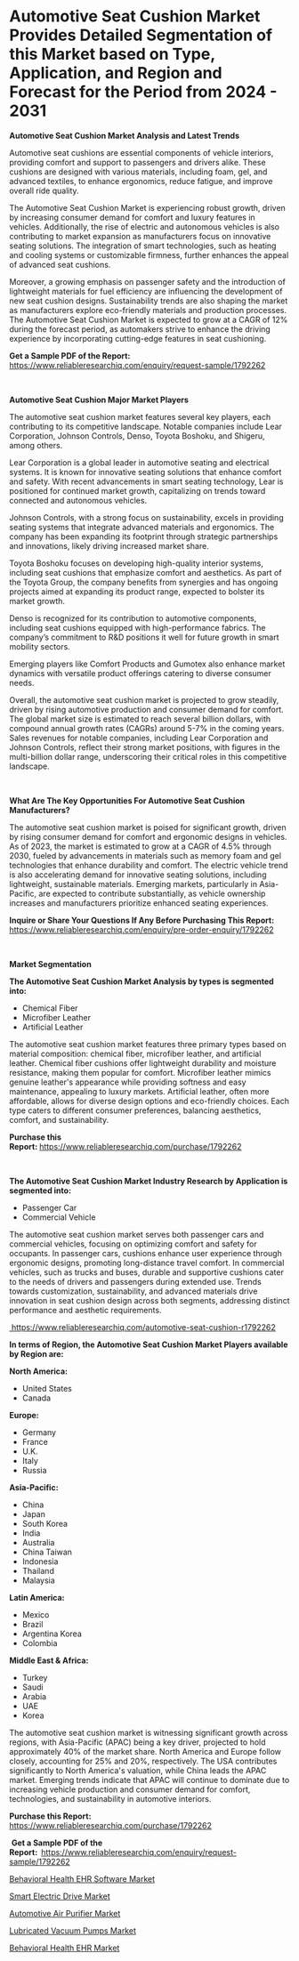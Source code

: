 <p><h1>Automotive Seat Cushion Market Provides Detailed Segmentation of this Market based on Type, Application, and Region and Forecast for the Period from 2024 - 2031</h1></p><p><strong>Automotive Seat Cushion Market Analysis and Latest Trends</strong></p>
<p><p>Automotive seat cushions are essential components of vehicle interiors, providing comfort and support to passengers and drivers alike. These cushions are designed with various materials, including foam, gel, and advanced textiles, to enhance ergonomics, reduce fatigue, and improve overall ride quality. </p><p>The Automotive Seat Cushion Market is experiencing robust growth, driven by increasing consumer demand for comfort and luxury features in vehicles. Additionally, the rise of electric and autonomous vehicles is also contributing to market expansion as manufacturers focus on innovative seating solutions. The integration of smart technologies, such as heating and cooling systems or customizable firmness, further enhances the appeal of advanced seat cushions.</p><p>Moreover, a growing emphasis on passenger safety and the introduction of lightweight materials for fuel efficiency are influencing the development of new seat cushion designs. Sustainability trends are also shaping the market as manufacturers explore eco-friendly materials and production processes. The Automotive Seat Cushion Market is expected to grow at a CAGR of 12% during the forecast period, as automakers strive to enhance the driving experience by incorporating cutting-edge features in seat cushioning.</p></p>
<p><strong>Get a Sample PDF of the Report:&nbsp;</strong> <a href="https://www.reliableresearchiq.com/enquiry/request-sample/1792262?utm_campaign=1117&utm_medium=2&utm_source=Github&utm_content=ia&utm_term=02112024&utm_id=automotive-seat-cushion">https://www.reliableresearchiq.com/enquiry/request-sample/1792262</a></p>
<p>&nbsp;</p>
<p><strong>Automotive Seat Cushion Major Market Players</strong></p>
<p><p>The automotive seat cushion market features several key players, each contributing to its competitive landscape. Notable companies include Lear Corporation, Johnson Controls, Denso, Toyota Boshoku, and Shigeru, among others. </p><p>Lear Corporation is a global leader in automotive seating and electrical systems. It is known for innovative seating solutions that enhance comfort and safety. With recent advancements in smart seating technology, Lear is positioned for continued market growth, capitalizing on trends toward connected and autonomous vehicles.</p><p>Johnson Controls, with a strong focus on sustainability, excels in providing seating systems that integrate advanced materials and ergonomics. The company has been expanding its footprint through strategic partnerships and innovations, likely driving increased market share.</p><p>Toyota Boshoku focuses on developing high-quality interior systems, including seat cushions that emphasize comfort and aesthetics. As part of the Toyota Group, the company benefits from synergies and has ongoing projects aimed at expanding its product range, expected to bolster its market growth.</p><p>Denso is recognized for its contribution to automotive components, including seat cushions equipped with high-performance fabrics. The company’s commitment to R&D positions it well for future growth in smart mobility sectors.</p><p>Emerging players like Comfort Products and Gumotex also enhance market dynamics with versatile product offerings catering to diverse consumer needs. </p><p>Overall, the automotive seat cushion market is projected to grow steadily, driven by rising automotive production and consumer demand for comfort. The global market size is estimated to reach several billion dollars, with compound annual growth rates (CAGRs) around 5-7% in the coming years. Sales revenues for notable companies, including Lear Corporation and Johnson Controls, reflect their strong market positions, with figures in the multi-billion dollar range, underscoring their critical roles in this competitive landscape.</p></p>
<p>&nbsp;</p>
<p><strong>What Are The Key Opportunities For Automotive Seat Cushion Manufacturers?</strong></p>
<p><p>The automotive seat cushion market is poised for significant growth, driven by rising consumer demand for comfort and ergonomic designs in vehicles. As of 2023, the market is estimated to grow at a CAGR of 4.5% through 2030, fueled by advancements in materials such as memory foam and gel technologies that enhance durability and comfort. The electric vehicle trend is also accelerating demand for innovative seating solutions, including lightweight, sustainable materials. Emerging markets, particularly in Asia-Pacific, are expected to contribute substantially, as vehicle ownership increases and manufacturers prioritize enhanced seating experiences.</p></p>
<p><strong>Inquire or Share Your Questions If Any Before Purchasing This Report:</strong> <a href="https://www.reliableresearchiq.com/enquiry/pre-order-enquiry/1792262?utm_campaign=1117&utm_medium=2&utm_source=Github&utm_content=ia&utm_term=02112024&utm_id=automotive-seat-cushion">https://www.reliableresearchiq.com/enquiry/pre-order-enquiry/1792262</a></p>
<p>&nbsp;</p>
<p><strong>Market Segmentation</strong></p>
<p><strong>The Automotive Seat Cushion Market Analysis by types is segmented into:</strong></p>
<p><ul><li>Chemical Fiber</li><li>Microfiber Leather</li><li>Artificial Leather</li></ul></p>
<p><p>The automotive seat cushion market features three primary types based on material composition: chemical fiber, microfiber leather, and artificial leather. Chemical fiber cushions offer lightweight durability and moisture resistance, making them popular for comfort. Microfiber leather mimics genuine leather's appearance while providing softness and easy maintenance, appealing to luxury markets. Artificial leather, often more affordable, allows for diverse design options and eco-friendly choices. Each type caters to different consumer preferences, balancing aesthetics, comfort, and sustainability.</p></p>
<p><strong>Purchase this Report:&nbsp;</strong><a href="https://www.reliableresearchiq.com/purchase/1792262?utm_campaign=1117&utm_medium=2&utm_source=Github&utm_content=ia&utm_term=02112024&utm_id=automotive-seat-cushion">https://www.reliableresearchiq.com/purchase/1792262</a></p>
<p>&nbsp;</p>
<p><strong>The Automotive Seat Cushion Market Industry Research by Application is segmented into:</strong></p>
<p><ul><li>Passenger Car</li><li>Commercial Vehicle</li></ul></p>
<p><p>The automotive seat cushion market serves both passenger cars and commercial vehicles, focusing on optimizing comfort and safety for occupants. In passenger cars, cushions enhance user experience through ergonomic designs, promoting long-distance travel comfort. In commercial vehicles, such as trucks and buses, durable and supportive cushions cater to the needs of drivers and passengers during extended use. Trends towards customization, sustainability, and advanced materials drive innovation in seat cushion design across both segments, addressing distinct performance and aesthetic requirements.</p></p>
<p><a href="https://www.reliableresearchiq.com/automotive-seat-cushion-r1792262?utm_campaign=1117&utm_medium=2&utm_source=Github&utm_content=ia&utm_term=02112024&utm_id=automotive-seat-cushion">&nbsp;https://www.reliableresearchiq.com/automotive-seat-cushion-r1792262</a></p>
<p><strong>In terms of Region, the Automotive Seat Cushion Market Players available by Region are:</strong></p>
<p>
    <p> <strong> North America: </strong>
        <ul>
            <li>United States</li>
            <li>Canada</li>
        </ul>
        </p> 
    <p> <strong> Europe: </strong>
        <ul>
            <li>Germany</li>
            <li>France</li>
            <li>U.K.</li>
            <li>Italy</li>
            <li>Russia</li>
        </ul>
        </p> 
    <p> <strong> Asia-Pacific: </strong>
        <ul>
            <li>China</li>
            <li>Japan</li>
            <li>South Korea</li>
            <li>India</li>
            <li>Australia</li>
            <li>China Taiwan</li>
            <li>Indonesia</li>
            <li>Thailand</li>
            <li>Malaysia</li>
        </ul>
        </p> 
    <p> <strong> Latin America: </strong>
        <ul>
            <li>Mexico</li>
            <li>Brazil</li>
            <li>Argentina Korea</li>
            <li>Colombia</li>
        </ul>
        </p> 
    <p> <strong> Middle East & Africa: </strong>
        <ul>
            <li>Turkey</li>
            <li>Saudi</li>
            <li>Arabia</li>
            <li>UAE</li>
            <li>Korea</li>
        </ul>
    </p>
    </p>
<p><p>The automotive seat cushion market is witnessing significant growth across regions, with Asia-Pacific (APAC) being a key driver, projected to hold approximately 40% of the market share. North America and Europe follow closely, accounting for 25% and 20%, respectively. The USA contributes significantly to North America's valuation, while China leads the APAC market. Emerging trends indicate that APAC will continue to dominate due to increasing vehicle production and consumer demand for comfort, technologies, and sustainability in automotive interiors.</p></p>
<p><strong>Purchase this Report: </strong><a href="https://www.reliableresearchiq.com/purchase/1792262?utm_campaign=1117&utm_medium=2&utm_source=Github&utm_content=ia&utm_term=02112024&utm_id=automotive-seat-cushion">https://www.reliableresearchiq.com/purchase/1792262</a></p>
<p>&nbsp;<strong>Get a Sample PDF of the Report:&nbsp;&nbsp;</strong><a href="https://www.reliableresearchiq.com/enquiry/request-sample/1792262?utm_campaign=1117&utm_medium=2&utm_source=Github&utm_content=ia&utm_term=02112024&utm_id=automotive-seat-cushion">https://www.reliableresearchiq.com/enquiry/request-sample/1792262</a></p>
<p><strong></strong></p>
<p><p><a href="https://issuu.com/reportprime-2/docs/behavioral-health-ehr-software-mark_e713d852fb4034?utm_campaign=1117&utm_medium=2&utm_source=Github&utm_content=ia&utm_term=02112024&utm_id=automotive-seat-cushion">Behavioral Health EHR Software Market</a></p><p><a href="https://github.com/kiara3n0pau/Market-Research-Report-List-1/blob/main/smart-electric-drive-market.md?utm_campaign=1117&utm_medium=2&utm_source=Github&utm_content=ia&utm_term=02112024&utm_id=automotive-seat-cushion">Smart Electric Drive Market</a></p><p><a href="https://github.com/rieuydbalon3b/Market-Research-Report-List-1/blob/main/automotive-air-purifier-market.md?utm_campaign=1117&utm_medium=2&utm_source=Github&utm_content=ia&utm_term=02112024&utm_id=automotive-seat-cushion">Automotive Air Purifier Market</a></p><p><a href="https://www.linkedin.com/pulse/lubricated-vacuum-pumps-market-emerging-trends-future-ysgpc?utm_campaign=1117&utm_medium=2&utm_source=Github&utm_content=ia&utm_term=02112024&utm_id=automotive-seat-cushion">Lubricated Vacuum Pumps Market</a></p><p><a href="https://issuu.com/reportprime-2/docs/behavioral-health-ehr-market-size-2_653436d014237f?utm_campaign=1117&utm_medium=2&utm_source=Github&utm_content=ia&utm_term=02112024&utm_id=automotive-seat-cushion">Behavioral Health EHR Market</a></p></p>